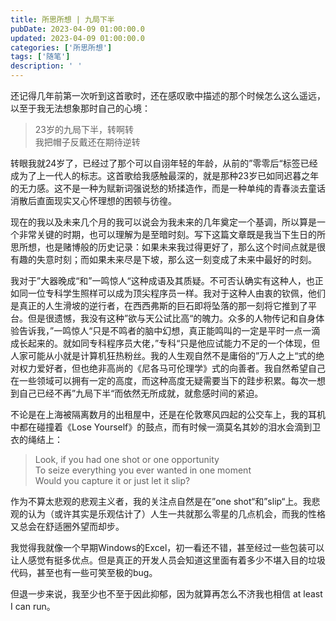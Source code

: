 ```yaml
---
title: 所思所想 | 九局下半
pubDate: 2023-04-09 01:00:00.0
updated: 2023-04-09 01:00:00.0
categories: ['所思所想']
tags: ['随笔']
description: ' '
---
```


还记得几年前第一次听到这首歌时，还在感叹歌中描述的那个时候怎么这么遥远，以至于我无法想象那时自己的心境：

>23岁的九局下半，转啊转<br>
>我把帽子反戴还在期待逆转

转眼我就24岁了，已经过了那个可以自诩年轻的年龄，从前的”零零后“标签已经成为了上一代人的标志。这首歌给我感触最深的，就是那种23岁已如同迟暮之年的无力感。这不是一种为赋新词强说愁的矫揉造作，而是一种单纯的青春淡去童话消散后直面现实又心怀理想的困顿与彷徨。

现在的我以及未来几个月的我可以说会为我未来的几年奠定一个基调，所以算是一个非常关键的时期，也可以理解为是至暗时刻。写下这篇文章既是我当下生日的所思所想，也是赌博般的历史记录：如果未来我过得更好了，那么这个时间点就是很有趣的失意时刻；而如果未来尽是下坡，那么这一刻变成了未来中最好的时刻。

我对于”大器晚成“和”一鸣惊人“这种成语及其质疑。不可否认确实有这种人，也正如同一位专科学生照样可以成为顶尖程序员一样。我对于这种人由衷的钦佩，他们是真正的人生滑坡的逆行者，在西西弗斯的巨石即将坠落的那一刻将它推到了平台。但是很遗憾，我没有这种”欲与天公试比高“的魄力。众多的人物传记和自身体验告诉我，”一鸣惊人“只是不鸣者的脑中幻想，真正能鸣叫的一定是平时一点一滴成长起来的。就如同专科程序员大佬，”专科“只是他应试能力不足的一个体现，但人家可能从小就是计算机狂热粉丝。我的人生观自然不是庸俗的”万人之上“式的绝对权力爱好者，但也绝非高尚的《尼各马可伦理学》式的向善者。我自然希望自己在一些领域可以拥有一定的高度，而这种高度无疑需要当下的跬步积累。每次一想到自己已经不再”九局下半“而依然无所成就，就愈感时间的紧迫。

不论是在上海被隔离数月的出租屋中，还是在伦敦寒风四起的公交车上，我的耳机中都在碰撞着《Lose Yourself》的鼓点，而有时候一滴莫名其妙的泪水会滴到卫衣的绳结上：

>Look, if you had one shot or one opportunity<br>
To seize everything you ever wanted in one moment<br>
Would you capture it or just let it slip?

作为不算太悲观的悲观主义者，我的关注点自然是在”one shot“和”slip“上。我悲观的认为（或许其实是乐观估计了）人生一共就那么零星的几点机会，而我的性格又总会在舒适圈外望而却步。

我觉得我就像一个早期Windows的Excel，初一看还不错，甚至经过一些包装可以让人感觉有挺多优点。但是真正的开发人员会知道这里面有着多少不堪入目的垃圾代码，甚至也有一些可笑至极的bug。

但退一步来说，我至少也不至于因此抑郁，因为就算再怎么不济我也相信 at least I can run。
